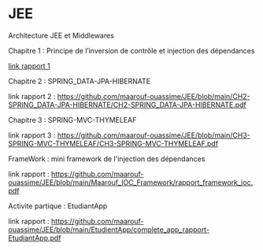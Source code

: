 # JEE
Architecture JEE et Middlewares

Chapitre 1 : Principe de l’inversion de contrôle et injection des dépendances 

[link rapport 1](https://github.com/maarouf-ouassime/JEE/blob/main/CH1-IOC/CH1-IOC.pdf )  

Chapitre 2 : SPRING_DATA-JPA-HIBERNATE 

link rapport 2 : https://github.com/maarouf-ouassime/JEE/blob/main/CH2-SPRING_DATA-JPA-HIBERNATE/CH2-SPRING_DATA-JPA-HIBERNATE.pdf

Chapitre 3 : SPRING-MVC-THYMELEAF

link rapport 3 : https://github.com/maarouf-ouassime/JEE/blob/main/CH3-SPRING-MVC-THYMELEAF/CH3-SPRING-MVC-THYMELEAF.pdf

FrameWork : mini framework de l'injection des dépendances 

link rapport  : https://github.com/maarouf-ouassime/JEE/blob/main/Maarouf_IOC_Framework/rapport_framework_ioc.pdf

Activite partique : EtudiantApp

link rapport : https://github.com/maarouf-ouassime/JEE/blob/main/EtudientApp/complete_app_rapport-EtudiantApp.pdf
